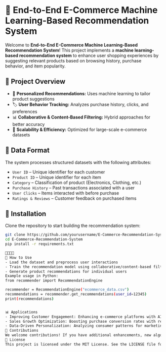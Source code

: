 # 🛒 End-to-End E-Commerce Machine Learning-Based Recommendation System

Welcome to **End-to-End E-Commerce Machine Learning-Based Recommendation System**! This project implements a **machine learning-based recommendation system** to enhance user shopping experiences by suggesting relevant products based on browsing history, purchase behavior, and item popularity.

## 📌 Project Overview
- 🤖 **Personalized Recommendations:** Uses machine learning to tailor product suggestions  
- 🏷 **User Behavior Tracking:** Analyzes purchase history, clicks, and preferences  
- 📊 **Collaborative & Content-Based Filtering:** Hybrid approaches for better accuracy  
- 🚀 **Scalability & Efficiency:** Optimized for large-scale e-commerce datasets  

## 📂 Data Format
The system processes structured datasets with the following attributes:
- `User ID` – Unique identifier for each customer  
- `Product ID` – Unique identifier for each item  
- `Category` – Classification of product (Electronics, Clothing, etc.)  
- `Purchase History` – Past transactions associated with a user  
- `User Clicks` – Items interacted with before purchase  
- `Ratings & Reviews` – Customer feedback on purchased items  

## 🔧 Installation
Clone the repository to start building the recommendation system:
```bash
git clone https://github.com/yourusername/E-Commerce-Recommendation-System.git
cd E-Commerce-Recommendation-System
pip install -r requirements.txt


🚀 How to Use
- Load the dataset and preprocess user interactions
- Train the recommendation model using collaborative/content-based filtering
- Generate product recommendations for individual users
Example usage in Python:
from recommender import RecommendationEngine

recommender = RecommendationEngine("ecommerce_data.csv")
recommendations = recommender.get_recommendations(user_id=12345)
print(recommendations)


📊 Applications
- Improving Customer Engagement: Enhancing e-commerce platforms with AI-driven product suggestions
- Sales Growth Optimization: Boosting purchase conversion rates with relevant recommendations
- Data-Driven Personalization: Analyzing consumer patterns for marketing strategies
🤝 Contributions
We welcome contributions! If you have additional enhancements, new algorithms, or dataset improvements, feel free to submit a pull request.
📜 License
This project is licensed under the MIT License. See the LICENSE file for details
